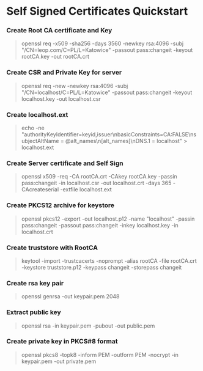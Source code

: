# Self Signed Certificates Quickstart

### Create Root CA certificate and Key
> openssl req -x509 -sha256 -days 3560 -newkey rsa:4096 -subj "/CN=leop.com/C=PL/L=Katowice" -passout pass:changeit  -keyout rootCA.key -out rootCA.crt

### Create CSR and Private Key for server
> openssl req -new -newkey rsa:4096 -subj "/CN=localhost/C=PL/L=Katowice"  -passout pass:changeit -keyout localhost.key -out localhost.csr

### Create localhost.ext
> echo -ne "authorityKeyIdentifier=keyid,issuer\nbasicConstraints=CA:FALSE\nsubjectAltName = @alt_names\n[alt_names]\nDNS.1 = localhost" > localhost.ext

### Create Server certificate and Self Sign
> openssl x509 -req -CA rootCA.crt -CAkey rootCA.key -passin pass:changeit -in localhost.csr -out localhost.crt -days 365 -CAcreateserial -extfile localhost.ext

### Create PKCS12 archive for keystore
> openssl pkcs12 -export -out localhost.p12 -name "localhost" -passin pass:changeit -passout pass:changeit  -inkey localhost.key -in localhost.crt

### Create truststore with RootCA
> keytool -import -trustcacerts -noprompt -alias rootCA -file rootCA.crt -keystore truststore.p12 -keypass changeit -storepass changeit

### Create rsa key pair
> openssl genrsa -out keypair.pem 2048

### Extract public key
> openssl rsa -in keypair.pem -pubout -out public.pem

### Create private key in PKCS#8 format
> openssl pkcs8 -topk8 -inform PEM -outform PEM -nocrypt -in keypair.pem -out private.pem